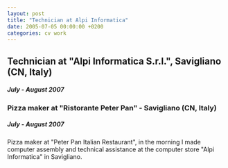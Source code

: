 ```yaml
---
layout: post
title: "Technician at Alpi Informatica"
date: 2005-07-05 00:00:00 +0200
categories: cv work
---
```


## Technician at "Alpi Informatica S.r.l.", Savigliano (CN, Italy)

##### July - August 2007

### Pizza maker at "Ristorante Peter Pan" - Savigliano (CN, Italy)

##### July - August 2007

Pizza maker at "Peter Pan Italian Restaurant", in the morning I made computer assembly and technical assistance at the computer store "Alpi Informatica" in Savigliano.
